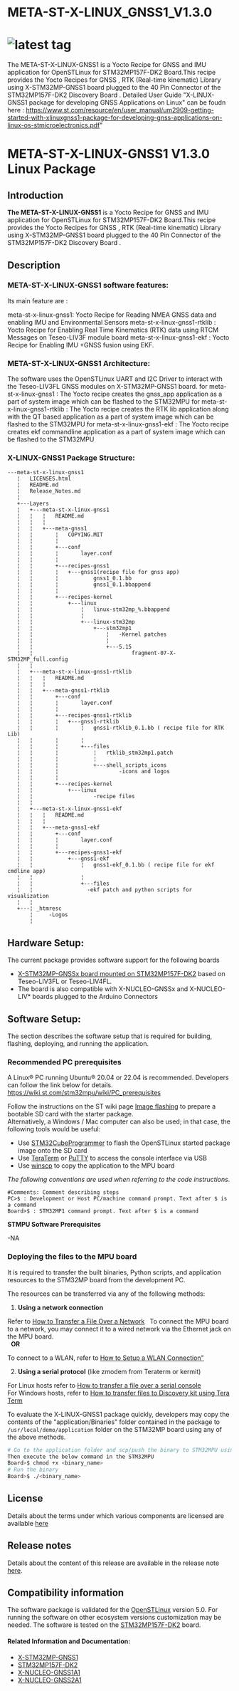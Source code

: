 # META-ST-X-LINUX_GNSS1_V1.3.0

![latest tag](https://img.shields.io/github/v/tag/STMicroelectronics/meta-st-x-linux-gnss1.svg?color=brightgreen)
==============================================================================================================
The META-ST-X-LINUX-GNSS1 is a Yocto Recipe for GNSS and IMU application for OpenSTLinux for STM32MP157F-DK2 Board.This recipe provides the Yocto Recipes for GNSS , RTK (Real-time kinematic) Library using X-STM32MP-GNSS1 board plugged to the 40 Pin Connector of the STM32MP157F-DK2 Discovery Board .
Detailed User Guide "X-LINUX-GNSS1 package for developing GNSS Applications on Linux" can be foudn here  : https://www.st.com/resource/en/user_manual/um2909-getting-started-with-xlinuxgnss1-package-for-developing-gnss-applications-on-linux-os-stmicroelectronics.pdf"


# META-ST-X-LINUX-GNSS1 V1.3.0 Linux Package

## Introduction

**The META-ST-X-LINUX-GNSS1** is a Yocto Recipe for GNSS and IMU application for OpenSTLinux for STM32MP157F-DK2 Board.This recipe provides the Yocto Recipes for GNSS , RTK (Real-time kinematic) Library using X-STM32MP-GNSS1 board plugged to the 40 Pin Connector of the STM32MP157F-DK2 Discovery Board .

## Description

### META-ST-X-LINUX-GNSS1 software features:

Its main feature are :

meta-st-x-linux-gnss1: Yocto Recipe for Reading NMEA GNSS data and enabling IMU and Environmental Sensors
meta-st-x-linux-gnss1-rtklib : Yocto Recipe for Enabling Real Time Kinematics (RTK) data using RTCM Messages on Teseo-LIV3F module board
meta-st-x-linux-gnss1-ekf : Yocto Recipe for Enabling IMU +GNSS fusion using EKF.

### META-ST-X-LINUX-GNSS1 Architecture:

The software uses the OpenSTLinux UART and I2C Driver to interact with the Teseo-LIV3FL GNSS modules on X-STM32MP-GNSS1 board.
for meta-st-x-linux-gnss1  : The Yocto recipe creates the gnss_app application as a part of system image which can be flashed to the STM32MPU 
for meta-st-x-linux-gnss1-rtklib  : The Yocto recipe creates the RTK lib application along with the QT based application as a part of system image which can be flashed to the STM32MPU
for meta-st-x-linux-gnss1-ekf  : The Yocto recipe creates ekf commandline application as a part of system image which can be flashed to the STM32MPU

### X-LINUX-GNSS1 Package Structure:

```
---meta-st-x-linux-gnss1
   ¦   LICENSES.html
   ¦   README.md
   ¦   Release_Notes.md
   ¦
   +---Layers
   ¦   +---meta-st-x-linux-gnss1
   ¦   ¦   ¦   README.md
   ¦   ¦   ¦
   ¦   ¦   +---meta-gnss1
   ¦   ¦       ¦   COPYING.MIT
   ¦   ¦       ¦
   ¦   ¦       +---conf
   ¦   ¦       ¦       layer.conf
   ¦   ¦       ¦
   ¦   ¦       +---recipes-gnss1
   ¦   ¦       ¦   +---gnss1(recipe file for gnss app)
   ¦   ¦       ¦           gnss1_0.1.bb
   ¦   ¦       ¦           gnss1_0.1.bbappend
   ¦   ¦       ¦
   ¦   ¦       +---recipes-kernel
   ¦   ¦           +---linux
   ¦   ¦               ¦   linux-stm32mp_%.bbappend
   ¦   ¦               ¦
   ¦   ¦               +---linux-stm32mp
   ¦   ¦                   +---stm32mp1
   ¦   ¦                       ¦   -Kernel patches
   ¦   ¦                       ¦
   ¦   ¦                       +---5.15
   ¦   ¦                               fragment-07-X-STM32MP_full.config
   ¦   ¦
   ¦   +---meta-st-x-linux-gnss1-rtklib
   ¦   ¦   ¦   README.md
   ¦   ¦   ¦
   ¦   ¦   +---meta-gnss1-rtklib
   ¦   ¦       +---conf
   ¦   ¦       ¦       layer.conf
   ¦   ¦       ¦
   ¦   ¦       +---recipes-gnss1-rtklib
   ¦   ¦       ¦   +---gnss1-rtklib
   ¦   ¦       ¦       ¦   gnss1-rtklib_0.1.bb ( recipe file for RTK Lib)
   ¦   ¦       ¦       ¦
   ¦   ¦       ¦       +---files
   ¦   ¦       ¦           ¦   rtklib_stm32mp1.patch
   ¦   ¦       ¦           ¦
   ¦   ¦       ¦           +---shell_scripts_icons
   ¦   ¦       ¦                   -icons and logos
   ¦   ¦       ¦
   ¦   ¦       +---recipes-kernel
   ¦   ¦           +---linux
   ¦   ¦                   -recipe files
   ¦   ¦ 
   ¦   +---meta-st-x-linux-gnss1-ekf
   ¦   ¦   ¦   README.md
   ¦   ¦   ¦
   ¦   ¦   +---meta-gnss1-ekf
   ¦   ¦       +---conf
   ¦   ¦       ¦       layer.conf
   ¦   ¦       ¦
   ¦   ¦       +---recipes-gnss1-ekf
   ¦   ¦           +---gnss1-ekf
   ¦   ¦               ¦   gnss1-ekf_0.1.bb ( recipe file for ekf cmdline app)
   ¦   ¦               ¦
   ¦   ¦               +---files
   ¦   ¦                 -ekf patch and python scripts for visualization
   ¦   ¦  
   +---¦ _htmresc
       ¦     -Logos
       ¦    

   ```    
## Hardware Setup:

The current package provides software support for the following boards
 - [X-STM32MP-GNSSx board mounted on STM32MP157F-DK2](https://www.st.com/en/ecosystems/x-stm32mp-gnss1.html) based on Teseo-LIV3FL or Teseo-LIV4FL. 
 - The board is also compatible with X-NUCLEO-GNSSx and X-NUCLEO-LIV* boards plugged to the Arduino Connectors

## Software Setup:

The section describes the software setup that is required for building, flashing, deploying, and running the application.

### Recommended PC prerequisites

A Linux® PC running Ubuntu® 20.04 or 22.04 is recommended. Developers can follow the link below for details.
https://wiki.st.com/stm32mpu/wiki/PC_prerequisites

Follow the instructions on the ST wiki page [Image flashing](https://wiki.st.com/stm32mpu/wiki/STM32MP15_Discovery_kits_-_Starter_Package#Image_flashing) to prepare a bootable SD card with the starter package.  
Alternatively, a Windows / Mac computer can also be used; in that case, the following tools would be useful:
- Use [STM32CubeProgrammer](https://www.st.com/en/development-tools/stm32cubeprog.html) to flash the OpenSTLinux started package image onto the SD card
- Use [TeraTerm](https://github.com/TeraTermProject/osdn-download/releases/) or [PuTTY](https://putty.org/) to access the console interface via USB
- Use [winscp](https://winscp.net/eng/index.php) to copy the application to the MPU board

*The following conventions are used when referring to the code instructions.*
```
#Comments: Comment describing steps
PC>$ : Development or Host PC/machine command prompt. Text after $ is a command
Board>$ : STM32MP1 command prompt. Text after $ is a command
```
**STMPU Software Prerequisites**

-NA


### Deploying the files to the MPU board

It is required to transfer the built binaries, Python scripts, and application resources to the STM32MP board from the development PC.

The resources can be transferred via any of the following methods:

1. **Using a network connection**

Refer to [How to Transfer a File Over a Network](https://wiki.st.com/stm32mpu/wiki/How_to_transfer_a_file_over_network)
 
To connect the MPU board to a network, you may connect it to a wired network via the Ethernet jack on the MPU board.  
 
**OR**  

To connect to a WLAN, refer to [How to Setup a WLAN Connection"](https://wiki.st.com/stm32mpu/wiki/How_to_setup_a_WLAN_connection)

2. **Using a serial protocol** (like zmodem from Teraterm or kermit)

For Linux hosts refer to [How to transfer a file over a serial console](https://wiki.st.com/stm32mpu/wiki/How_to_transfer_a_file_over_serial_console)  
For Windows hosts, refer to
[How to transfer files to Discovery kit using Tera Term](https://wiki.st.com/stm32mpu/wiki/How_to_transfer_files_to_Discovery_kit_using_Tera_Term_on_Windows_PC)

To evaluate the X-LINUX-GNSS1 package quickly, developers may copy the contents of the "application/Binaries" folder contained in the package to `/usr/local/demo/application` folder on the STM32MP board using any of the above methods.

```bash
# Go to the application folder and scp/push the binary to STM32MPU using zmodem or scp command
Then execute the below command in the STM32MPU
Board>$ chmod +x <binary_name>
# Run the binary
Board>$ ./<binary_name>
```

## License

Details about the terms under which various components are licensed are available [here](LICENSE.md)

## Release notes

Details about the content of this release are available in the release note [here](Release_Notes.md).

## Compatibility information

The software package is validated for the [OpenSTLinux](https://www.st.com/en/embedded-software/stm32-mpu-openstlinux-distribution.html) version 5.0. 
For running the software on other ecosystem versions customization may be needed.
The software is tested on the [STM32MP157F-DK2](https://www.st.com/en/evaluation-tools/stm32mp157f-dk2.html) board.


#### Related Information and Documentation:

- [X-STM32MP-GNSS1](https://www.st.com/en/evaluation-tools/x-stm32mp-gnss1.html)
- [STM32MP157F-DK2](https://www.st.com/en/evaluation-tools/stm32mp157f-dk2.html)
- [X-NUCLEO-GNSS1A1](https://www.st.com/en/ecosystems/x-nucleo-gnss1a1.html)
- [X-NUCLEO-GNSS2A1](https://www.st.com/en/ecosystems/x-nucleo-gnss2a1.html)
